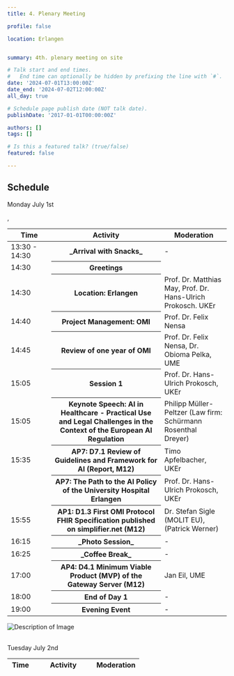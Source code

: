 ```yaml
---
title: 4. Plenary Meeting

profile: false

location: Erlangen


summary: 4th. plenary meeting on site

# Talk start and end times.
#   End time can optionally be hidden by prefixing the line with `#`.
date: '2024-07-01T13:00:00Z'
date_end: '2024-07-02T12:00:00Z'
all_day: true

# Schedule page publish date (NOT talk date).
publishDate: '2017-01-01T00:00:00Z'

authors: []
tags: []

# Is this a featured talk? (true/false)
featured: false

---
```

## Schedule
Monday July 1st

<table class="table table-striped border-bottom ">
  <thead>
    <tr>
        <th style="width: 20%">Time</th>
        <th style="width: 50%">Activity</th>
        <th style="width: 30%">Moderation</th>
    </tr>
  </thead>
  <tbody>
    <tr>
      <td>13:30 - 14:30 </td>
      <th>_Arrival with Snacks_</th>
      <td>-</td>
    </tr>
     <tr>
      <td>14:30 </td>
      <th>Greetings</th>
      <td></td>
    </tr>
       <tr>
      <td>14:30 </td>
      <th>Location: Erlangen</th>
      <td>Prof. Dr. Matthias May, Prof. Dr. Hans-Ulrich Prokosch. UKEr</td>
    </tr>
     <tr>
      <td>14:40 </td>
      <th>Project Management: OMI</th>
      <td>Prof. Dr. Felix Nensa</td>
    </tr>
     <tr>
      <td>14:45 </td>
      <th>Review of one year of OMI</th>
      <td>Prof. Dr. Felix Nensa, Dr. Obioma Pelka, UME</td>
    </tr>
       <tr>
      <td>15:05 </td>
      <th>Session 1</th>
      <td>Prof. Dr. Hans-Ulrich Prokosch, UKEr</td>
    </tr>
    <tr>
      <td>15:05 </td>
      <th>Keynote Speech: AI in Healthcare - Practical Use and Legal Challenges in the Context of the European AI Regulation
      <td>Philipp Müller-Peltzer (Law firm: Schürmann Rosenthal Dreyer)</td>
    </tr>
       <tr>
      <td>15:35 </td>
      <th>AP7: D7.1 Review of Guidelines and Framework for AI (Report, M12) </th>
      <td>Timo Apfelbacher, UKEr</td>
      <tr>
      <td></td>
      <th>AP7: The Path to the AI Policy of the University Hospital Erlangen </th>
      <td>Prof. Dr. Hans-Ulrich Prokosch, UKEr</td>
    </tr>
     <tr>
      <td>15:55</td>
      <th>AP1: D1.3 First OMI Protocol FHIR Specification published on simplifier.net (M12) </th>
      <td>Dr. Stefan Sigle (MOLIT EU), (Patrick Werner)</td>
    </tr>
     <tr>
      <td>16:15</td>
      <th>_Photo Session_</th>
      <td>-</td>
    </tr>
    <tr>
      <td>16:25</td>
      <th>_Coffee Break_</th>
      <td>-</td>
    </tr>
    <tr>
      <td>17:00</td>
      <th>AP4: D4.1 Minimum Viable Product (MVP) of the Gateway Server (M12)
      <td>Jan Eil, UME</td>
</th>
    </tr>
    <tr>
      <td>18:00</td>
      <th>End of Day 1</th>‚
      <td>-</td>
    </tr>
    <tr>
      <td>19:00</td>
      <th>Evening Event</th>
      <td>-</td>
    </tr>
  </tbody>
</table>
<img src="4plenarymeeting.jpg" alt="Description of Image">

<br>Tuesday July 2nd<br>

<table class="table table-striped border-bottom ">
  <thead>
    <tr>
        <th style="width: 20%">Time</th>
        <th style="width: 45%">Activity</th>
        <th style="width: 35%">Moderation</th>
    </tr>
  </thead>
  <tbody>   
  </tbody>
</table>
